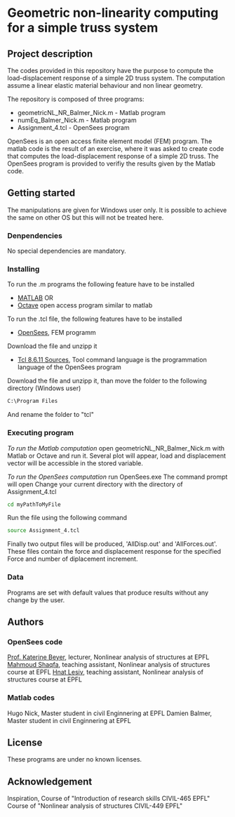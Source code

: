 # Geometric non-linearity computing for a simple truss system
## Project description
The codes provided in this repository have the purpose to compute the load-displacement response of a simple 2D truss system. The computation assume a linear elastic material behaviour and non linear geometry.

The repository is composed of three programs:
- geometricNL_NR_Balmer_Nick.m - Matlab program
- numEq_Balmer_Nick.m - Matlab program
- Assignment_4.tcl - OpenSees program

OpenSees is an open access finite element model (FEM) program. The matlab code is the result of an exercise, where it was asked to create code that computes the load-displacement response of a simple 2D truss. The OpenSees program is provided to verifiy the results given by the Matlab code.

## Getting started
The manipulations are given for Windows user only. It is possible to achieve the same on other OS but this will not be treated here.
### Denpendencies
No special dependencies are mandatory.
### Installing
To run the .m programs the following feature have to be installed
- [MATLAB](https://fr.mathworks.com/campaigns/products/trials.html?gclid=CjwKCAjwq9mLBhB2EiwAuYdMtRGr5VATPFmcdyPbcvlGc4m4i_nVx-690Arudm8YGclcdcD-_bUQ6xoCw7cQAvD_BwE&ef_id=CjwKCAjwq9mLBhB2EiwAuYdMtRGr5VATPFmcdyPbcvlGc4m4i_nVx-690Arudm8YGclcdcD-_bUQ6xoCw7cQAvD_BwE:G:s&s_kwcid=AL!8664!3!278170229267!e!!g!!matlab%20download&s_eid=ppc_45107710281&q=matlab%20download) 
OR
- [Octave](https://www.gnu.org/software/octave/download) open access program similar to matlab

To run the .tcl file, the following features have to be installed
- [OpenSees](https://opensees.berkeley.edu/OpenSees/user/download.php), FEM programm

Download the file and unzipp it
- [Tcl 8.6.11 Sources](https://www.tcl.tk/software/tcltk/download.html), Tool command language is the programmation language of the OpenSees program

Download the file and unzipp it, than move the folder to the following directory (Windows user)
```sh
C:\Program Files
```
And rename the folder to "tcl" 
### Executing program
*To run the Matlab computation*
open geometricNL_NR_Balmer_Nick.m with Matlab or Octave and run it. Several plot will appear, load and displacement vector will be accessible in the stored variable.

*To run the OpenSees computation*
run OpenSees.exe
The command prompt will open
Change your current directory with the directory of Assignment_4.tcl
```sh
cd myPathToMyFile
```
Run the file using the following command
```sh
source Assignment_4.tcl
```
Finally two output files will be produced, 'AllDisp.out' and 'AllForces.out'.
These files contain the force and displacement response for the specified Force and number of diplacement increment.
### Data
Programs are set with default values that produce results without any change by the user.
## Authors
### OpenSees code
[Prof. Katerine Beyer](katerine.beyer@epfl.ch), lecturer, Nonlinear analysis of structures at EPFL
[Mahmoud Shaqfa](mahmoud.shaqfa@epfl.ch), teaching assistant, Nonlinear analysis of structures course at EPFL
[Hnat Lesiv](hnat.lesiv@epfl.ch), teaching assistant, Nonlinear analysis of structures course at EPFL

### Matlab codes
Hugo Nick, Master student in civil Enginnering at EPFL
Damien Balmer, Master student in civil Enginnering at EPFL
## License
These programs are under no known licenses.
## Acknowledgement
Inspiration,
Course of "Introduction of research skills CIVIL-465 EPFL"
Course of "Nonlinear analysis of structures CIVIL-449 EPFL"
